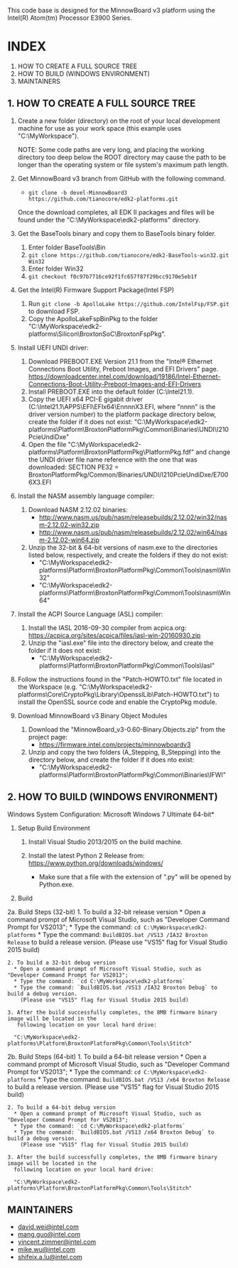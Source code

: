 ﻿
This code base is designed for the MinnowBoard v3 platform using the Intel(R) Atom(tm) Processor E3900 Series.

# INDEX

1.  HOW TO CREATE A FULL SOURCE TREE
2.  HOW TO BUILD (WINDOWS ENVIRONMENT)
3.  MAINTAINERS

## 1. HOW TO CREATE A FULL SOURCE TREE

1. Create a new folder (directory) on the root of your local development machine
   for use as your work space (this example uses "C:\MyWorkspace").

   NOTE: Some code paths are very long, and placing the working directory too
         deep below the ROOT directory may cause the path to be longer than the
         operating system or file system's maximum path length.

2. Get MinnowBoard v3 branch from GitHub with the following command.
   * `git clone -b devel-MinnowBoard3 https://github.com/tianocore/edk2-platforms.git`

   Once the download completes, all EDK II packages and files will be found
   under the "C:\MyWorkspace\edk2-platforms" directory.

3. Get the BaseTools binary and copy them to BaseTools binary folder.
   1. Enter folder BaseTools\Bin
   2. `git clone https://github.com/tianocore/edk2-BaseTools-win32.git Win32`
   3. Enter folder Win32
   4. `git checkout f0c97b7716ce92f1fc657f87f29bcc9170e5eb1f`

4. Get the Intel(R) Firmware Support Package(Intel FSP)
   1. Run `git clone -b ApolloLake https://github.com/IntelFsp/FSP.git` to download FSP.
   2. Copy the ApolloLakeFspBinPkg to the folder
      "C:\MyWorkspace\edk2-platforms\Silicon\BroxtonSoC\BroxtonFspPkg".

5. Install UEFI UNDI driver:
   1. Download PREBOOT.EXE Version 21.1 from the "Intel® Ethernet Connections
      Boot Utility, Preboot Images, and EFI Drivers" page.
      https://downloadcenter.intel.com/download/19186/Intel-Ethernet-Connections-Boot-Utility-Preboot-Images-and-EFI-Drivers
   2. Install PREBOOT.EXE into the default folder (C:\Intel21.1).
   3. Copy the UEFI x64 PCI-E gigabit driver (C:\Intel21.1\APPS\EFI\EFIx64\EnnnnX3.EFI,
      where "nnnn" is the driver version number) to the platform package directory below, create the folder if it does not exist:
      "C:\MyWorkspace\edk2-platforms\Platform\BroxtonPlatformPkg\Common\Binaries\UNDI\I210PcieUndiDxe"
   4. Open the file "C:\MyWorkspace\edk2-platforms\Platform\BroxtonPlatformPkg\PlatformPkg.fdf"
      and change the UNDI driver file name reference with the one that was downloaded:
         SECTION PE32 = BroxtonPlatformPkg/Common/Binaries/UNDI/I210PcieUndiDxe/E7006X3.EFI

6. Install the NASM assembly language compiler:
   1. Download NASM 2.12.02 binaries:
      * http://www.nasm.us/pub/nasm/releasebuilds/2.12.02/win32/nasm-2.12.02-win32.zip
      * http://www.nasm.us/pub/nasm/releasebuilds/2.12.02/win64/nasm-2.12.02-win64.zip
   2. Unzip the 32-bit & 64-bit versions of nasm.exe to the directories listed below,
      respectively, and create the folders if they do not exist:
      * "C:\MyWorkspace\edk2-platforms\Platform\BroxtonPlatformPkg\Common\Tools\nasm\Win32"
      * "C:\MyWorkspace\edk2-platforms\Platform\BroxtonPlatformPkg\Common\Tools\nasm\Win64"

7. Install the ACPI Source Language (ASL) compiler:
   1. Install the IASL 2016-09-30 compiler from acpica.org:
      https://acpica.org/sites/acpica/files/iasl-win-20160930.zip
   2. Unzip the "iasl.exe" file into the directory below, and create the folder
      if it does not exist:
      * "C:\MyWorkspace\edk2-platforms\Platform\BroxtonPlatformPkg\Common\Tools\Iasl"

8. Follow the instructions found in the "Patch-HOWTO.txt" file located in the Workspace
   (e.g. "C:\MyWorkspace\edk2-platforms\Core\CryptoPkg\Library\OpensslLib\Patch-HOWTO.txt")
   to install the OpenSSL source code and enable the CryptoPkg module.

9. Download MinnowBoard v3 Binary Object Modules
   1. Download the "MinnowBoard_v3-0.60-Binary.Objects.zip" from the project page:
      * https://firmware.intel.com/projects/minnowboardv3
   2. Unzip and copy the two folders (A_Stepping, B_Stepping) into
      the directory below, and create the folder if it does nto exist:
      * "C:\MyWorkspace\edk2-platforms\Platform\BroxtonPlatformPkg\Common\Binaries\IFWI"

## 2. HOW TO BUILD (WINDOWS ENVIRONMENT)

Windows System Configuration:
  Microsoft Windows 7 Ultimate 64-bit*

1. Setup Build Environment

   1. Install Visual Studio 2013/2015 on the build machine.

   2. Install the latest Python 2 Release from: https://www.python.org/downloads/windows/
      * Make sure that a file with the extension of ".py" will be opened by Python.exe.

2. Build

  2a. Build Steps (32-bit)
    1. To build a 32-bit release version
      * Open a command prompt of Microsoft Visual Studio, such as "Developer Command Prompt for VS2013";
      * Type the command: `cd C:\MyWorkspace\edk2-platforms`
      * Type the command: `BuildBIOS.bat /VS13 /IA32 Broxton Release` to build a release version.
        (Please use "VS15" flag for Visual Studio 2015 build)

    2. To build a 32-bit debug version
      * Open a command prompt of Microsoft Visual Studio, such as "Developer Command Prompt for VS2013";
      * Type the command: `cd C:\MyWorkspace\edk2-platforms`
      * Type the command: `BuildBIOS.bat /VS13 /IA32 Broxton Debug` to build a debug version.
        (Please use "VS15" flag for Visual Studio 2015 build)

    3. After the build successfully completes, the 8MB firmware binary image will be located in the
       following location on your local hard drive:

      "C:\MyWorkspace\edk2-platforms\Platform\BroxtonPlatformPkg\Common\Tools\Stitch"

  2b. Build Steps (64-bit)
    1. To build a 64-bit release version
      * Open a command prompt of Microsoft Visual Studio, such as "Developer Command Prompt for VS2013";
      * Type the command: `cd C:\MyWorkspace\edk2-platforms`
      * Type the command: `BuildBIOS.bat /VS13 /x64 Broxton Release` to build a release version.
        (Please use "VS15" flag for Visual Studio 2015 build)

    2. To build a 64-bit debug version
      * Open a command prompt of Microsoft Visual Studio, such as "Developer Command Prompt for VS2013";
      * Type the command: `cd C:\MyWorkspace\edk2-platforms`
      * Type the command: `BuildBIOS.bat /VS13 /x64 Broxton Debug` to build a debug version.
        (Please use "VS15" flag for Visual Studio 2015 build)

    3. After the build successfully completes, the 8MB firmware binary image will be located in the
      following location on your local hard drive:

      "C:\MyWorkspace\edk2-platforms\Platform\BroxtonPlatformPkg\Common\Tools\Stitch"

## MAINTAINERS

* david.wei@intel.com
* mang.guo@intel.com
* vincent.zimmer@intel.com
* mike.wu@intel.com
* shifeix.a.lu@intel.com

